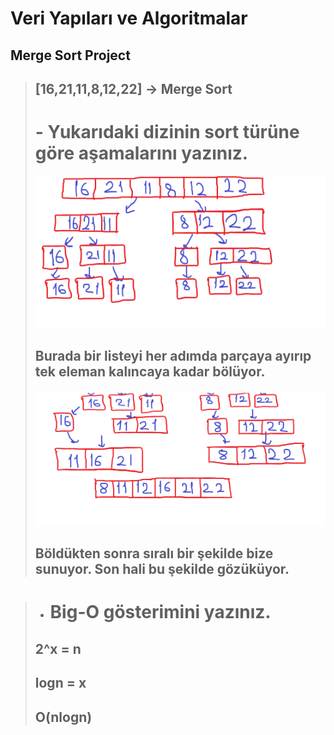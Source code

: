 # Veri Yapıları ve Algoritmalar

## Merge Sort Project

> ## [16,21,11,8,12,22] -> Merge Sort
>
> # - Yukarıdaki dizinin sort türüne göre aşamalarını yazınız.
> ![Patika.dev](/images/Merge-sort-part1.png)
> ## Burada bir listeyi her adımda parçaya ayırıp tek eleman kalıncaya kadar bölüyor.
> ![Patika.dev](/images/Merge-sort-part2.png)
> ## Böldükten sonra sıralı bir şekilde bize sunuyor. Son hali bu şekilde gözüküyor.

> - # Big-O gösterimini yazınız.
> ## 2^x = n
> ## logn = x
> ## O(nlogn)